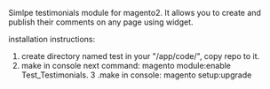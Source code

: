 Simlpe testimonials module for magento2. It allows you to create and publish their comments on any page using widget.

installation instructions: 
1. create directory named test in your "/app/code/", copy repo to it.
2. make in console next command: magento module:enable Test_Testimonials.
3 .make in console: magento setup:upgrade
